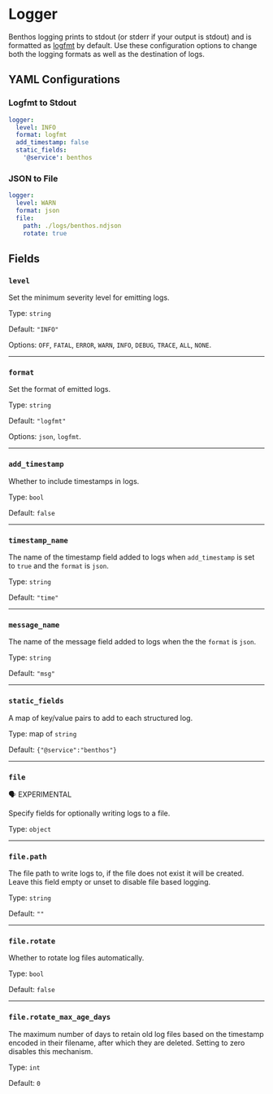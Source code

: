 # Logger

Benthos logging prints to stdout (or stderr if your output is stdout) and is formatted as [logfmt](https://brandur.org/logfmt) by default. Use these configuration options to change both the logging formats as well as the destination of logs.

## YAML Configurations

### Logfmt to Stdout

```yaml
logger:
  level: INFO
  format: logfmt
  add_timestamp: false
  static_fields:
    '@service': benthos
```

### JSON to File

```yaml
logger:
  level: WARN
  format: json
  file:
    path: ./logs/benthos.ndjson
    rotate: true
```

## Fields

### `level`

Set the minimum severity level for emitting logs.

Type: `string`

Default: `"INFO"`

Options: `OFF`, `FATAL`, `ERROR`, `WARN`, `INFO`, `DEBUG`, `TRACE`, `ALL`, `NONE`.

---

### `format`

Set the format of emitted logs.

Type: `string`

Default: `"logfmt"`

Options: `json`, `logfmt`.

---

### `add_timestamp`

Whether to include timestamps in logs.

Type: `bool`

Default: `false`

---

### `timestamp_name`

The name of the timestamp field added to logs when `add_timestamp` is set to `true` and the `format` is `json`.

Type: `string`

Default: `"time"`

---

### `message_name`

The name of the message field added to logs when the the `format` is `json`.

Type: `string`

Default: `"msg"`

---

### `static_fields`

A map of key/value pairs to add to each structured log.

Type: map of `string`

Default: `{"@service":"benthos"}`

---

### `file`

<aside>
🗣 EXPERIMENTAL

</aside>

Specify fields for optionally writing logs to a file.

Type: `object`

---

### `file.path`

The file path to write logs to, if the file does not exist it will be created. Leave this field empty or unset to disable file based logging.

Type: `string`

Default: `""`

---

### `file.rotate`

Whether to rotate log files automatically.

Type: `bool`

Default: `false`

---

### `file.rotate_max_age_days`

The maximum number of days to retain old log files based on the timestamp encoded in their filename, after which they are deleted. Setting to zero disables this mechanism.

Type: `int`

Default: `0`